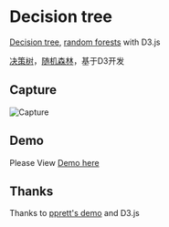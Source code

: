 # Decision tree

[Decision tree](https://en.wikipedia.org/wiki/Decision_tree), [random forests](https://en.wikipedia.org/wiki/Random_forest) with D3.js

[决策树](https://zh.wikipedia.org/wiki/%E5%86%B3%E7%AD%96%E6%A0%91)，[随机森林](https://zh.wikipedia.org/wiki/%E9%9A%8F%E6%9C%BA%E6%A3%AE%E6%9E%97)，基于D3开发

## Capture
![Capture](https://raw.githubusercontent.com/tarobjtu/decision-tree/master/decision_tree.gif)

## Demo
Please View [Demo here](http://tarobjtu.github.io/dv/decision-tree/demo.html)

## Thanks
Thanks to [pprett's demo](http://bl.ocks.org/pprett/3813537) and D3.js